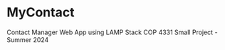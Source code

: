 # <h1> MyContact</h1> 

Contact Manager Web App using LAMP Stack
COP 4331 Small Project - Summer 2024
